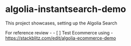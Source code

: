 # algolia-instantsearch-demo
This project showcases, setting up the Algolia Search 

For reference review - - [ ] Test Ecommerce using - https://stackblitz.com/edit/algolia-ecommerce-demo
